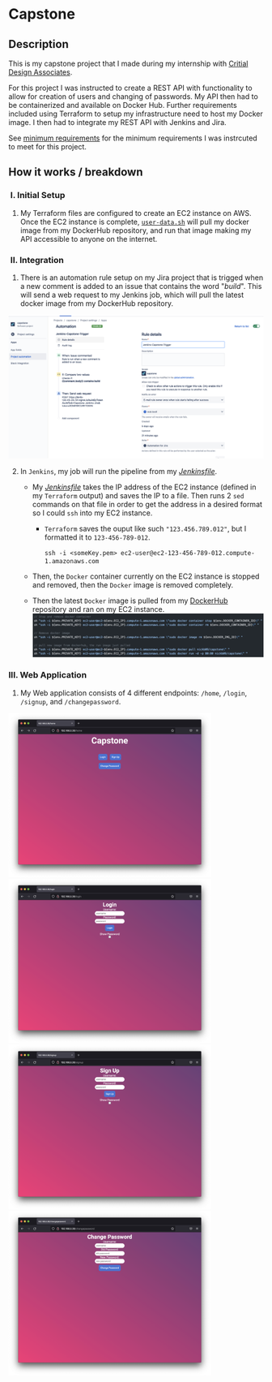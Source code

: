 # Capstone
## Description
This is my capstone project that I made during my internship with [Critial Design Associates](https://www.criticaldesign.net/). 

For this project I was instructed to create a REST API with functionality to allow for creation of users and changing of passwords. My API then had to be containerized and available on Docker Hub. Further requirements included using Terraform to setup my infrastructure need to host my Docker image. I then had to integrate my REST API with Jenkins and Jira.


See [minimum requirements](https://github.com/nickb210/capstone/blob/master/minimum%20requirements) for the minimum requirements I was instrcuted to meet for this project.

## How it works / breakdown
### &nbsp;I. Initial Setup
1. My Terraform files are configured to create an EC2 instance on AWS. Once the EC2 instance is complete, [`user-data.sh`](https://github.com/nickb210/capstone/blob/master/deploy/templates/ec2/user-data.sh) will pull my docker image from my DockerHub repository, and run that image making my API accessible to anyone on the internet.

### &nbsp;II. Integration
1. There is an automation rule setup on my Jira project that is trigged when a new comment is added to an issue that contains the word "*build*". This will send a web request to my Jenkins job, which will pull the latest docker image from my DockerHub repository.

![Jira Automation Rule](./pictures/jira-autmation-rule.jpg)

2. In `Jenkins`, my job will run the pipeline from my *[Jenkinsfile](https://github.com/nickb210/capstone/blob/master/Jenkinsfile)*. 
    - My *[Jenkinsfile](https://github.com/nickb210/capstone/blob/master/Jenkinsfile)* takes the IP address of the EC2 instance (defined in my `Terraform` output) and saves the IP to a file. Then runs 2 `sed` commands on that file in order to get the address in a desired format so I could `ssh` into my EC2 instance.

        - `Terraform` saves the ouput like such `"123.456.789.012"`, but I formatted it to `123-456-789-012`.
            ```
            ssh -i <someKey.pem> ec2-user@ec2-123-456-789-012.compute-1.amazonaws.com
            ```
    - Then, the `Docker` container currently on the EC2 instance is stopped and removed, then the `Docker` image is removed completely.
    - Then the latest `Docker` image is pulled from my [DockerHub](https://hub.docker.com/repository/docker/nickb09/capstone) repository and ran on my EC2 instance.
    ![Snippet from JenkinsFile](./pictures/dockerPipeline.png)
    
### III. Web Application
1. My Web application consists of 4 different endpoints: `/home`, `/login`, `/signup`, and `/changepassword`.

<img src="./pictures/home.png" alt="drawing" width="400"/>
<img src="./pictures/login.png" alt="drawing" width="400"/>
<img src="./pictures/signup.png" alt="drawing" width="400"/>
<img src="./pictures/changepassword.png" alt="drawing" width="400"/>
